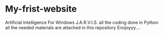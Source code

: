 # My-frist-website
Artificial Intelligence For Windows J.A.R.V.I.S.
all the coding done in Python
all the needed materials are attached in this repository
Enojoyyy....
